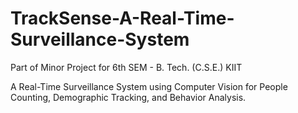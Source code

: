 # TrackSense-A-Real-Time-Surveillance-System
Part of Minor Project for 6th SEM - B. Tech. (C.S.E.) KIIT

A Real-Time Surveillance System using Computer Vision for People Counting, Demographic Tracking, and Behavior Analysis.


